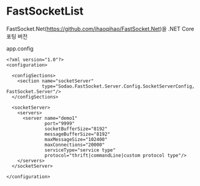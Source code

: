 # FastSocketList
FastSocket.Net(https://github.com/ihaoqihao/FastSocket.Net)을 .NET Core 포팅 버전
  
app.config  
```
<?xml version="1.0"?>
<configuration>

  <configSections>
    <section name="socketServer"
             type="Sodao.FastSocket.Server.Config.SocketServerConfig, FastSocket.Server"/>
  </configSections>

  <socketServer>
    <servers>
      <server name="demo1"
              port="9999"
              socketBufferSize="8192"
              messageBufferSize="8192"
              maxMessageSize="102400"
              maxConnections="20000"
              serviceType="service type"
              protocol="thrift|commandLine|custom protocol type"/>
    </servers>
  </socketServer>

</configuration>
```  